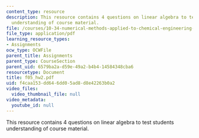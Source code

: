 ```yaml
---
content_type: resource
description: This resource contains 4 questions on linear algebra to test students
  understanding of course material.
file: /courses/10-34-numerical-methods-applied-to-chemical-engineering-fall-2005/f4caa153dd646dd05ad8d8e42263b0a2_f05_hw2.pdf
file_type: application/pdf
learning_resource_types:
- Assignments
ocw_type: OCWFile
parent_title: Assignments
parent_type: CourseSection
parent_uid: 6579ba2a-d59e-49a2-b4b4-14584348cba6
resourcetype: Document
title: f05_hw2.pdf
uid: f4caa153-dd64-6dd0-5ad8-d8e42263b0a2
video_files:
  video_thumbnail_file: null
video_metadata:
  youtube_id: null
---
```

This resource contains 4 questions on linear algebra to test students understanding of course material.

